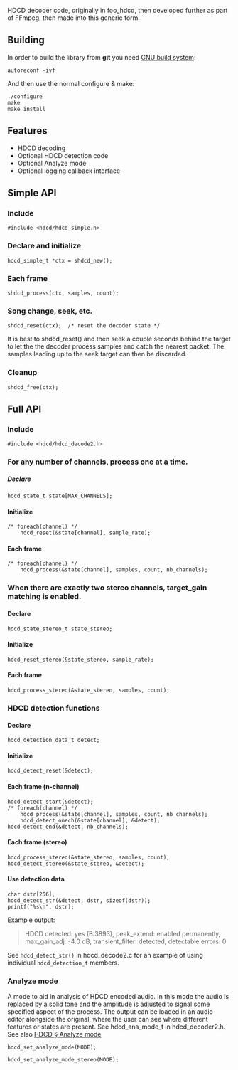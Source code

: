 HDCD decoder code, originally in foo_hdcd, then developed further as part of FFmpeg, then made into this generic form.

Building
--------

In order to build the library from **git** you need [GNU build system][autotools]:

    autoreconf -ivf

And then use the normal configure & make:

    ./configure
    make
    make install

[autotools]: https://autotools.io

Features
--------

* HDCD decoding
* Optional HDCD detection code
* Optional Analyze mode
* Optional logging callback interface

Simple API
----------
### Include

    #include <hdcd/hdcd_simple.h>

### Declare and initialize

    hdcd_simple_t *ctx = shdcd_new();

### Each frame
    
    shdcd_process(ctx, samples, count);

### Song change, seek, etc.

    shdcd_reset(ctx);  /* reset the decoder state */

It is best to shdcd_reset() and then seek a couple seconds behind the target to let the the decoder process samples and catch the nearest packet. The samples leading up to the seek target can then be discarded.

### Cleanup
    
    shdcd_free(ctx);

Full API
--------

### Include
    #include <hdcd/hdcd_decode2.h>

### For any number of channels, process one at a time.

##### Declare
    hdcd_state_t state[MAX_CHANNELS];

#### Initialize
    /* foreach(channel) */
        hdcd_reset(&state[channel], sample_rate);

#### Each frame
    /* foreach(channel) */
        hdcd_process(&state[channel], samples, count, nb_channels);

### When there are exactly two stereo channels, target_gain matching is enabled.

#### Declare
    hdcd_state_stereo_t state_stereo;

#### Initialize
    hdcd_reset_stereo(&state_stereo, sample_rate);

#### Each frame
    hdcd_process_stereo(&state_stereo, samples, count);

### HDCD detection functions

#### Declare
    hdcd_detection_data_t detect;

#### Initialize
    hdcd_detect_reset(&detect);

#### Each frame (n-channel)
    hdcd_detect_start(&detect);
    /* foreach(channel) */
        hdcd_process(&state[channel], samples, count, nb_channels);
        hdcd_detect_onech(&state[channel], &detect);
    hdcd_detect_end(&detect, nb_channels);

#### Each frame (stereo)
    hdcd_process_stereo(&state_stereo, samples, count);
    hdcd_detect_stereo(&state_stereo, &detect);

#### Use detection data
    char dstr[256];
    hdcd_detect_str(&detect, dstr, sizeof(dstr));
    printf("%s\n", dstr);

Example output:
> HDCD detected: yes (B:3893), peak_extend: enabled permanently, max_gain_adj: -4.0 dB, transient_filter: detected, detectable errors: 0

See `hdcd_detect_str()` in hdcd_decode2.c for an example of using individual `hdcd_detection_t` members.

### Analyze mode

A mode to aid in analysis of HDCD encoded audio. In this mode the audio is replaced by a solid tone and the amplitude is adjusted to signal some specified aspect of the process. The output can be loaded in an audio editor alongside the original, where the user can see where different features or states are present.
See hdcd_ana_mode_t in hdcd_decoder2.h. See also [HDCD § Analyze mode](http://wiki.hydrogenaud.io/index.php?title=High_Definition_Compatible_Digital#Analyze_mode)

    hdcd_set_analyze_mode(MODE);

    hdcd_set_analyze_mode_stereo(MODE);


